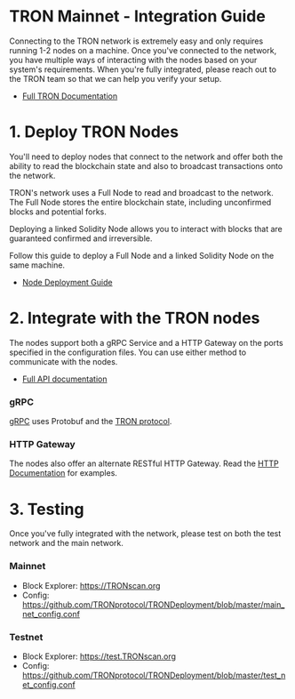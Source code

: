 # TRON Mainnet - Integration Guide

Connecting to the TRON network is extremely easy and only requires running 1-2 nodes on a machine. Once you've connected to the network, you have multiple ways of interacting with the nodes based on your system's requirements. When you're fully integrated, please reach out to the TRON team so that we can help you verify your setup.

- [Full TRON Documentation](https://github.com/tronprotocol/Documentation/blob/master/TRX/Tron-overview.md)

# 1.  Deploy TRON Nodes

You'll need to deploy nodes that connect to the network and offer both the ability to read the blockchain state and also to broadcast transactions onto the network.

TRON's network uses a Full Node to read and broadcast to the network. The Full Node stores the entire blockchain state, including unconfirmed blocks and potential forks. 

Deploying a linked Solidity Node allows you to interact with blocks that are guaranteed confirmed and irreversible.

Follow this guide to deploy a Full Node and a linked Solidity Node on the same machine.
- [Node Deployment Guide](https://github.com/tronprotocol/Documentation/blob/master/TRX/Solidity_and_Full_Node_Deployment_EN.md)

# 2.  Integrate with the TRON nodes

The nodes support both a gRPC Service and a HTTP Gateway on the ports specified in the configuration files. You can use either method to communicate with the nodes. 
- [Full API documentation](https://github.com/tronprotocol/Documentation/blob/master/TRX/Tron-overview.md#4-tron-api.)

### gRPC 

[gRPC](https://grpc.io/) uses Protobuf and the [TRON protocol](https://github.com/tronprotocol/protocol).

### HTTP Gateway

The nodes also offer an alternate RESTful HTTP Gateway.
Read the [HTTP Documentation](https://github.com/tronprotocol/Documentation/blob/master/TRX/Tron-http.md) for examples.


# 3.  Testing

Once you've fully integrated with the network, please test on both the test network and the main network.

### Mainnet
- Block Explorer: https://TRONscan.org
- Config: https://github.com/TRONprotocol/TRONDeployment/blob/master/main_net_config.conf

### Testnet
- Block Explorer: https://test.TRONscan.org
- Config: https://github.com/TRONprotocol/TRONDeployment/blob/master/test_net_config.conf

